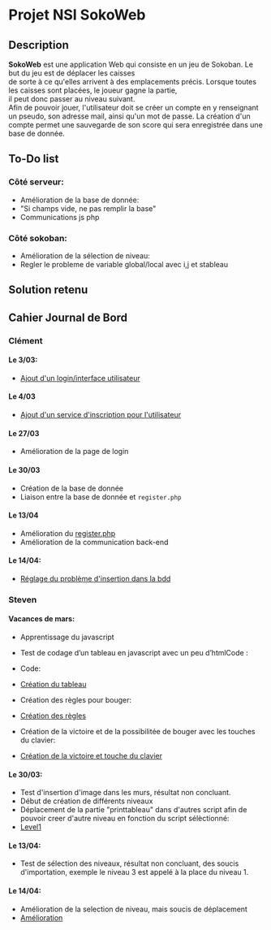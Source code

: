 # Projet NSI SokoWeb
## Description

**SokoWeb** est une application Web qui consiste en un jeu de Sokoban. Le but du jeu est de déplacer les caisses <br>
de sorte à ce qu'elles arrivent à des emplacements précis. Lorsque toutes les caisses sont placées, le joueur gagne la partie, <br>
il peut donc passer au niveau suivant.  
Afin de pouvoir jouer, l'utilisateur doit se créer un compte en y renseignant un pseudo, son adresse mail, ainsi qu'un mot de passe. La création d'un compte permet une sauvegarde de son score qui sera enregistrée dans une base de donnée. 

## To-Do list
### Côté serveur:
* Amélioration de la base de donnée:
* "Si champs vide, ne pas remplir la base"
* Communications js php

### Côté sokoban:
* Amélioration de la sélection de niveau:
* Regler le probleme de variable global/local avec i,j et stableau


## Solution retenu



## Cahier Journal de Bord

### Clément
#### Le 3/03:
* [Ajout d'un login/interface utilisateur](login/login.php)

#### Le 4/03
* [Ajout d'un service d'inscription pour l'utilisateur](login/register.php)

####  Le 27/03
* Amélioration de la page de login

#### Le 30/03
* Création de la base de donnée
* Liaison entre la base de donnée et `register.php`

#### Le 13/04
* Amélioration du [register.php](login/register.php)
* Amélioration de la communication back-end 

#### Le 14/04:
* [Réglage du problème d'insertion dans la bdd](login/register.php)



### Steven

#### Vacances de mars:
* Apprentissage du javascript
* Test de codage d’un tableau en javascript avec un peu d’htmlCode :
* Code:
* [Création du tableau](Sokoban/Début.html)

* Création des règles pour bouger:
* [Création des règles](Sokoban/regles.js)
* Création de la victoire et de la possibilitée de bouger avec les touches du clavier:
* [Création de la victoire et touche du clavier](Sokoban/victoireetclavier.js)

#### Le 30/03:
* Test d'insertion d'image dans les murs, résultat non concluant.
* Début de création de différents niveaux
* Déplacement de la partie "printtableau" dans d'autres script afin de pouvoir creer d'autre niveau en fonction du script sélèctionné:
* [Level1](Sokoban/lvl1.js)

#### Le 13/04:
* Test de sélection des niveaux, résultat non concluant, des soucis d'importation, exemple le niveau 3 est appelé à la place du niveau 1.

#### Le 14/04:
* Amélioration de la selection de niveau, mais soucis de déplacement
* [Amélioration](Sokoban/Sokotest2.html)

